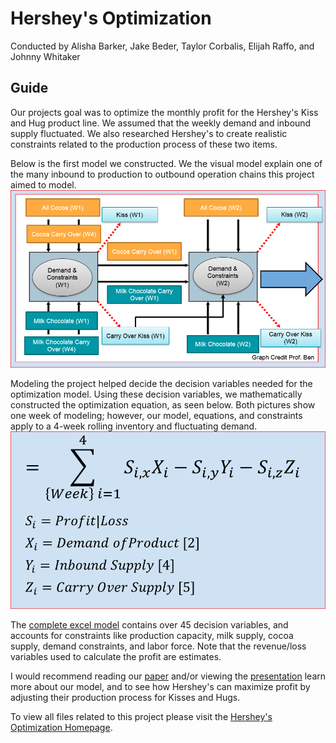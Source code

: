 # Hershey's Optimization
Conducted by Alisha Barker, Jake Beder, Taylor Corbalis, Elijah Raffo, and Johnny Whitaker

## Guide
Our projects goal was to optimize the monthly profit for the Hershey's Kiss and Hug product line. We assumed that the weekly demand and inbound supply fluctuated. We also researched Hershey's to create realistic constraints related to the production process of these two items.

Below is the first model we constructed. We the visual model explain one of the many inbound to production to outbound operation chains this project aimed to model.
![ModelTheory](ModelTheory.PNG)

Modeling the project helped decide the decision variables needed for the optimization model. Using these decision variables, we mathematically constructed the optimization equation, as seen below. Both pictures show one week of modeling; however, our model, equations, and constraints apply to a 4-week rolling inventory and fluctuating demand.
![MathTheory](MathTheory.PNG)

The [complete excel model](https://github.com/eliraffo/eliraffo.github.io/blob/master/OBA466/Hersheys_Solver.xlsx) contains  over 45 decision variables, and accounts for constraints like production capacity, milk supply, cocoa supply, demand constraints, and labor force. Note that the revenue/loss variables used to calculate the profit are estimates.

I would recommend reading our [paper](Hersheys_Paper.pdf) and/or viewing the [presentation](Hersheys_Presentation.pdf) learn more about our model, and to see how Hershey's can maximize profit by adjusting their production process for Kisses and Hugs. 

To view all files related to this project please visit the [Hershey's Optimization Homepage](https://github.com/eliraffo/eliraffo.github.io/tree/master/OBA466).
